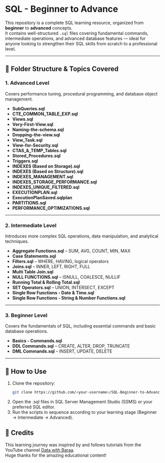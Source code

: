# SQL - Beginner to Advance  

This repository is a complete SQL learning resource, organized from **beginner** to **advanced** concepts.  
It contains well-structured `.sql` files covering fundamental commands, intermediate operations, and advanced database features — ideal for anyone looking to strengthen their SQL skills from scratch to a professional level.

---

## 📂 Folder Structure & Topics Covered  

### **1. Advanced Level**  
Covers performance tuning, procedural programming, and database object management.  
- **SubQueries.sql**  
- **CTE_COMMON_TABLE_EXP.sql**  
- **Views.sql**  
- **Very-First-View.sql**  
- **Naming-the-schema.sql**  
- **Dropping-the-view.sql**  
- **View_Task.sql**  
- **View-for-Security.sql**  
- **CTAS_&_TEMP_Tables.sql**  
- **Stored_Procedures.sql**  
- **Triggers.sql**  
- **INDEXES (Based on Storage).sql**  
- **INDEXES (Based on Structure).sql**  
- **INDEXES_MANAGEMENT.sql**  
- **INDEXES_STORAGE_PERFORMANCE.sql**  
- **INDEXES_UNIQUE_FILTERED.sql**  
- **EXECUTIONPLAN.sql**  
- **ExecutionPlanSaved.sqlplan**  
- **PARTITIONS.sql**  
- **PERFORMANCE_OPTIMIZATIONS.sql**  

---

### **2. Intermediate Level**  
Introduces more complex SQL operations, data manipulation, and analytical techniques.  
- **Aggregate Functions.sql** – SUM, AVG, COUNT, MIN, MAX  
- **Case Statements.sql**  
- **Filters.sql** – WHERE, HAVING, logical operators  
- **Joins.sql** – INNER, LEFT, RIGHT, FULL  
- **Multi Table Join.sql**  
- **NULL FUNCTIONS.sql** – ISNULL, COALESCE, NULLIF  
- **Running Total & Rolling Total.sql**  
- **SET Operators.sql** – UNION, INTERSECT, EXCEPT  
- **Single Row Functions - Date & Time.sql**  
- **Single Row Functions - String & Number Functions.sql**  

---

### **3. Beginner Level**  
Covers the fundamentals of SQL, including essential commands and basic database operations.  
- **Basics - Commands.sql**  
- **DDL Commands.sql** – CREATE, ALTER, DROP, TRUNCATE  
- **DML Commands.sql** – INSERT, UPDATE, DELETE  

---

## 🚀 How to Use  
1. Clone the repository:  
   ```bash
   git clone https://github.com/<your-username>/SQL-Beginner-to-Advance.git
2. Open the .sql files in SQL Server Management Studio (SSMS) or your preferred SQL editor.
3. Run the scripts in sequence according to your learning stage (Beginner → Intermediate → Advanced).

## 🙌 Credits  
This learning journey was inspired by and follows tutorials from the YouTube channel [Data with Baraa](https://www.youtube.com/watch?v=SSKVgrwhzus&t=73957s).  
Huge thanks for the amazing educational content!

